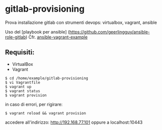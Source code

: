 # gitlab-provisioning

Prova installazione gitlab con strumenti devops: virtualbox, vagrant, ansible

Uso del [playbook per ansible] (https://github.com/geerlingguy/ansible-role-gitlab)
Cfr. [ansible-vagrant-example](https://github.com/geerlingguy/ansible-vagrant-examples)

## Requisiti:
* VirtualBox
* Vagrant

```
$ cd /home/example/gitlab-provisioning
$ vi Vagrantfile
$ vagrant up
$ vagrant status
$ vagrant provision
```
in caso di errori, per rigirare:
```
$ vagrant reload && vagrant provision
```

accedere all'indirizzo: http://192.168.77.101 oppure a localhost:10443
